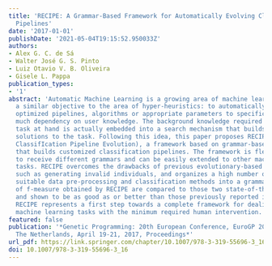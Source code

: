 ```yaml
---
title: 'RECIPE: A Grammar-Based Framework for Automatically Evolving Classification
  Pipelines'
date: '2017-01-01'
publishDate: '2021-05-04T19:15:52.950033Z'
authors:
- Alex G. C. de Sá
- Walter José G. S. Pinto
- Luiz Otavio V. B. Oliveira
- Gisele L. Pappa
publication_types:
- '1'
abstract: 'Automatic Machine Learning is a growing area of machine learning that has
  a similar objective to the area of hyper-heuristics: to automatically recommend
  optimized pipelines, algorithms or appropriate parameters to specific tasks without
  much dependency on user knowledge. The background knowledge required to solve the
  task at hand is actually embedded into a search mechanism that builds personalized
  solutions to the task. Following this idea, this paper proposes RECIPE (REsilient
  ClassifIcation Pipeline Evolution), a framework based on grammar-based genetic programming
  that builds customized classification pipelines. The framework is flexible enough
  to receive different grammars and can be easily extended to other machine learning
  tasks. RECIPE overcomes the drawbacks of previous evolutionary-based frameworks,
  such as generating invalid individuals, and organizes a high number of possible
  suitable data pre-processing and classification methods into a grammar. Results
  of f-measure obtained by RECIPE are compared to those two state-of-the-art methods,
  and shown to be as good as or better than those previously reported in the literature.
  RECIPE represents a first step towards a complete framework for dealing with different
  machine learning tasks with the minimum required human intervention.'
featured: false
publication: '*Genetic Programming: 20th European Conference, EuroGP 2017, Amsterdam,
  The Netherlands, April 19-21, 2017, Proceedings*'
url_pdf: https://link.springer.com/chapter/10.1007/978-3-319-55696-3_16
doi: 10.1007/978-3-319-55696-3_16
---
```



